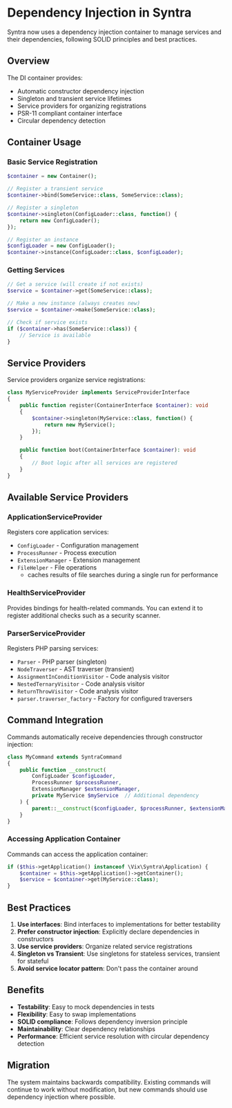 # Dependency Injection in Syntra

Syntra now uses a dependency injection container to manage services and their dependencies, following SOLID principles and best practices.

## Overview

The DI container provides:

-   Automatic constructor dependency injection
-   Singleton and transient service lifetimes
-   Service providers for organizing registrations
-   PSR-11 compliant container interface
-   Circular dependency detection

## Container Usage

### Basic Service Registration

```php
$container = new Container();

// Register a transient service
$container->bind(SomeService::class, SomeService::class);

// Register a singleton
$container->singleton(ConfigLoader::class, function() {
    return new ConfigLoader();
});

// Register an instance
$configLoader = new ConfigLoader();
$container->instance(ConfigLoader::class, $configLoader);
```

### Getting Services

```php
// Get a service (will create if not exists)
$service = $container->get(SomeService::class);

// Make a new instance (always creates new)
$service = $container->make(SomeService::class);

// Check if service exists
if ($container->has(SomeService::class)) {
    // Service is available
}
```

## Service Providers

Service providers organize service registrations:

```php
class MyServiceProvider implements ServiceProviderInterface
{
    public function register(ContainerInterface $container): void
    {
        $container->singleton(MyService::class, function() {
            return new MyService();
        });
    }

    public function boot(ContainerInterface $container): void
    {
        // Boot logic after all services are registered
    }
}
```

## Available Service Providers

### ApplicationServiceProvider

Registers core application services:

-   `ConfigLoader` - Configuration management
-   `ProcessRunner` - Process execution
-   `ExtensionManager` - Extension management
-   `FileHelper` - File operations
    - caches results of file searches during a single run for performance

### HealthServiceProvider

Provides bindings for health-related commands. You can extend it to register
additional checks such as a security scanner.

### ParserServiceProvider

Registers PHP parsing services:

-   `Parser` - PHP parser (singleton)
-   `NodeTraverser` - AST traverser (transient)
-   `AssignmentInConditionVisitor` - Code analysis visitor
-   `NestedTernaryVisitor` - Code analysis visitor
-   `ReturnThrowVisitor` - Code analysis visitor
-   `parser.traverser_factory` - Factory for configured traversers

## Command Integration

Commands automatically receive dependencies through constructor injection:

```php
class MyCommand extends SyntraCommand
{
    public function __construct(
        ConfigLoader $configLoader,
        ProcessRunner $processRunner,
        ExtensionManager $extensionManager,
        private MyService $myService  // Additional dependency
    ) {
        parent::__construct($configLoader, $processRunner, $extensionManager);
    }
}
```

### Accessing Application Container

Commands can access the application container:

```php
if ($this->getApplication() instanceof \Vix\Syntra\Application) {
    $container = $this->getApplication()->getContainer();
    $service = $container->get(MyService::class);
}
```

## Best Practices

1. **Use interfaces**: Bind interfaces to implementations for better testability
2. **Prefer constructor injection**: Explicitly declare dependencies in constructors
3. **Use service providers**: Organize related service registrations
4. **Singleton vs Transient**: Use singletons for stateless services, transient for stateful
5. **Avoid service locator pattern**: Don't pass the container around

## Benefits

-   **Testability**: Easy to mock dependencies in tests
-   **Flexibility**: Easy to swap implementations
-   **SOLID compliance**: Follows dependency inversion principle
-   **Maintainability**: Clear dependency relationships
-   **Performance**: Efficient service resolution with circular dependency detection

## Migration

The system maintains backwards compatibility. Existing commands will continue to work without modification, but new commands should use dependency injection where possible.
